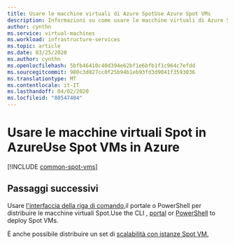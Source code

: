 ```yaml
---
title: Usare le macchine virtuali di Azure SpotUse Azure Spot VMs
description: Informazioni su come usare le macchine virtuali di Azure Spot per risparmiare sui costi
author: cynthn
ms.service: virtual-machines
ms.workload: infrastructure-services
ms.topic: article
ms.date: 03/25/2020
ms.author: cynthn
ms.openlocfilehash: 5bfb46410c40d394e62bf1e6bfb1f1c964c7efdd
ms.sourcegitcommit: 980c3d827cc0f25b94b1eb93fd3d9041f3593036
ms.translationtype: MT
ms.contentlocale: it-IT
ms.lasthandoff: 04/02/2020
ms.locfileid: "80547404"
---
```

# <a name="use-spot-vms-in-azure"></a>Usare le macchine virtuali Spot in AzureUse Spot VMs in Azure


[!INCLUDE [common-spot-vms](../../../includes/virtual-machines-common-spot-vms.md)]  



## <a name="next-steps"></a>Passaggi successivi
Usare [l'interfaccia della riga di comando,](spot-cli.md)il portale o PowerShell per distribuire le macchine virtuali Spot.Use the CLI , [portal](../windows/spot-portal.md) or [PowerShell](../windows/spot-powershell.md) to deploy Spot VMs.

È anche possibile distribuire un set di [scalabilità con istanze Spot VM.](../../virtual-machine-scale-sets/use-spot.md)
